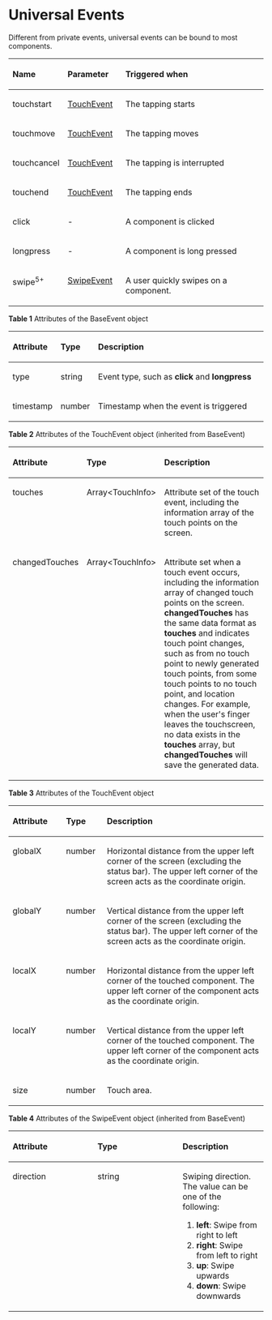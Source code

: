 # Universal Events<a name="EN-US_TOPIC_0000001115814844"></a>

Different from private events, universal events can be bound to most components.

<a name="en-us_topic_0000001058460527_tf7a840896dc848b5ab17a18b50036601"></a>
<table><thead align="left"><tr id="en-us_topic_0000001058460527_rf3d0da15d2f64cd492dfa1e7d98890a5"><th class="cellrowborder" valign="top" width="15.02%" id="mcps1.1.4.1.1"><p id="en-us_topic_0000001058460527_a487aa1c493e84ca68567b4b65051674d"><a name="en-us_topic_0000001058460527_a487aa1c493e84ca68567b4b65051674d"></a><a name="en-us_topic_0000001058460527_a487aa1c493e84ca68567b4b65051674d"></a>Name</p>
</th>
<th class="cellrowborder" valign="top" width="23.05%" id="mcps1.1.4.1.2"><p id="en-us_topic_0000001058460527_adc4b506cda3043508da6ee7649c12ca4"><a name="en-us_topic_0000001058460527_adc4b506cda3043508da6ee7649c12ca4"></a><a name="en-us_topic_0000001058460527_adc4b506cda3043508da6ee7649c12ca4"></a>Parameter</p>
</th>
<th class="cellrowborder" valign="top" width="61.92999999999999%" id="mcps1.1.4.1.3"><p id="en-us_topic_0000001058460527_a59e4cbe58a5c42a7a4585bc8365783bc"><a name="en-us_topic_0000001058460527_a59e4cbe58a5c42a7a4585bc8365783bc"></a><a name="en-us_topic_0000001058460527_a59e4cbe58a5c42a7a4585bc8365783bc"></a>Triggered when</p>
</th>
</tr>
</thead>
<tbody><tr id="en-us_topic_0000001058460527_r7683acd1d0964f31840d03c9aeb32fca"><td class="cellrowborder" valign="top" width="15.02%" headers="mcps1.1.4.1.1 "><p id="en-us_topic_0000001058460527_a58fb4b1d870f466e955cf5ea879c4d4a"><a name="en-us_topic_0000001058460527_a58fb4b1d870f466e955cf5ea879c4d4a"></a><a name="en-us_topic_0000001058460527_a58fb4b1d870f466e955cf5ea879c4d4a"></a>touchstart</p>
</td>
<td class="cellrowborder" valign="top" width="23.05%" headers="mcps1.1.4.1.2 "><p id="en-us_topic_0000001058460527_abefebd99301b4bdebb798d1b9df24d8d"><a name="en-us_topic_0000001058460527_abefebd99301b4bdebb798d1b9df24d8d"></a><a name="en-us_topic_0000001058460527_abefebd99301b4bdebb798d1b9df24d8d"></a><a href="#en-us_topic_0000001058460527_tdb541af4e4db41d7a92e9b6e3c93f606">TouchEvent</a></p>
</td>
<td class="cellrowborder" valign="top" width="61.92999999999999%" headers="mcps1.1.4.1.3 "><p id="en-us_topic_0000001058460527_afa4290e2620f4f5fbdcb74dcae84e536"><a name="en-us_topic_0000001058460527_afa4290e2620f4f5fbdcb74dcae84e536"></a><a name="en-us_topic_0000001058460527_afa4290e2620f4f5fbdcb74dcae84e536"></a>The tapping starts</p>
</td>
</tr>
<tr id="en-us_topic_0000001058460527_r7f70ef6c895e4d2d95325887fee7d62e"><td class="cellrowborder" valign="top" width="15.02%" headers="mcps1.1.4.1.1 "><p id="en-us_topic_0000001058460527_a23e0317cfee94650be4dcd2280c3e94e"><a name="en-us_topic_0000001058460527_a23e0317cfee94650be4dcd2280c3e94e"></a><a name="en-us_topic_0000001058460527_a23e0317cfee94650be4dcd2280c3e94e"></a>touchmove</p>
</td>
<td class="cellrowborder" valign="top" width="23.05%" headers="mcps1.1.4.1.2 "><p id="en-us_topic_0000001058460527_aea26e4f9575044dc8fb65080f3a6684a"><a name="en-us_topic_0000001058460527_aea26e4f9575044dc8fb65080f3a6684a"></a><a name="en-us_topic_0000001058460527_aea26e4f9575044dc8fb65080f3a6684a"></a><a href="#en-us_topic_0000001058460527_tdb541af4e4db41d7a92e9b6e3c93f606">TouchEvent</a></p>
</td>
<td class="cellrowborder" valign="top" width="61.92999999999999%" headers="mcps1.1.4.1.3 "><p id="en-us_topic_0000001058460527_a37f7cc43d82c4ee18512bd079349079d"><a name="en-us_topic_0000001058460527_a37f7cc43d82c4ee18512bd079349079d"></a><a name="en-us_topic_0000001058460527_a37f7cc43d82c4ee18512bd079349079d"></a>The tapping moves</p>
</td>
</tr>
<tr id="en-us_topic_0000001058460527_ra5c278d41f9045ed9d95e13165974bf4"><td class="cellrowborder" valign="top" width="15.02%" headers="mcps1.1.4.1.1 "><p id="en-us_topic_0000001058460527_ad0728eeac06143bbb4a6fdf1ed5c6d91"><a name="en-us_topic_0000001058460527_ad0728eeac06143bbb4a6fdf1ed5c6d91"></a><a name="en-us_topic_0000001058460527_ad0728eeac06143bbb4a6fdf1ed5c6d91"></a>touchcancel</p>
</td>
<td class="cellrowborder" valign="top" width="23.05%" headers="mcps1.1.4.1.2 "><p id="en-us_topic_0000001058460527_a59e2819eae2b4d3e935991b43156347b"><a name="en-us_topic_0000001058460527_a59e2819eae2b4d3e935991b43156347b"></a><a name="en-us_topic_0000001058460527_a59e2819eae2b4d3e935991b43156347b"></a><a href="#en-us_topic_0000001058460527_tdb541af4e4db41d7a92e9b6e3c93f606">TouchEvent</a></p>
</td>
<td class="cellrowborder" valign="top" width="61.92999999999999%" headers="mcps1.1.4.1.3 "><p id="en-us_topic_0000001058460527_a739d9ef0db624f6284554aeaeddffa0a"><a name="en-us_topic_0000001058460527_a739d9ef0db624f6284554aeaeddffa0a"></a><a name="en-us_topic_0000001058460527_a739d9ef0db624f6284554aeaeddffa0a"></a>The tapping is interrupted</p>
</td>
</tr>
<tr id="en-us_topic_0000001058460527_rddfe06969173404d96b60c402a7e783c"><td class="cellrowborder" valign="top" width="15.02%" headers="mcps1.1.4.1.1 "><p id="en-us_topic_0000001058460527_a233e2f6ff39f49fd97b8f233875d01d4"><a name="en-us_topic_0000001058460527_a233e2f6ff39f49fd97b8f233875d01d4"></a><a name="en-us_topic_0000001058460527_a233e2f6ff39f49fd97b8f233875d01d4"></a>touchend</p>
</td>
<td class="cellrowborder" valign="top" width="23.05%" headers="mcps1.1.4.1.2 "><p id="en-us_topic_0000001058460527_a439e69aaf158448e99b3c81cbc9fd624"><a name="en-us_topic_0000001058460527_a439e69aaf158448e99b3c81cbc9fd624"></a><a name="en-us_topic_0000001058460527_a439e69aaf158448e99b3c81cbc9fd624"></a><a href="#en-us_topic_0000001058460527_tdb541af4e4db41d7a92e9b6e3c93f606">TouchEvent</a></p>
</td>
<td class="cellrowborder" valign="top" width="61.92999999999999%" headers="mcps1.1.4.1.3 "><p id="en-us_topic_0000001058460527_a05c0fe4e05ef4154acee8a06ad56a2de"><a name="en-us_topic_0000001058460527_a05c0fe4e05ef4154acee8a06ad56a2de"></a><a name="en-us_topic_0000001058460527_a05c0fe4e05ef4154acee8a06ad56a2de"></a>The tapping ends</p>
</td>
</tr>
<tr id="en-us_topic_0000001058460527_rec1121b8bebc4a3f9ed9a906d061746e"><td class="cellrowborder" valign="top" width="15.02%" headers="mcps1.1.4.1.1 "><p id="en-us_topic_0000001058460527_a2fb4de45b1594f6fa1a7da45ce0db57f"><a name="en-us_topic_0000001058460527_a2fb4de45b1594f6fa1a7da45ce0db57f"></a><a name="en-us_topic_0000001058460527_a2fb4de45b1594f6fa1a7da45ce0db57f"></a>click</p>
</td>
<td class="cellrowborder" valign="top" width="23.05%" headers="mcps1.1.4.1.2 "><p id="en-us_topic_0000001058460527_af86bf1da40504ed2a8d14213a42536ab"><a name="en-us_topic_0000001058460527_af86bf1da40504ed2a8d14213a42536ab"></a><a name="en-us_topic_0000001058460527_af86bf1da40504ed2a8d14213a42536ab"></a>-</p>
</td>
<td class="cellrowborder" valign="top" width="61.92999999999999%" headers="mcps1.1.4.1.3 "><p id="en-us_topic_0000001058460527_a1d32f00c38c440ddaa63c3f3e01d4e09"><a name="en-us_topic_0000001058460527_a1d32f00c38c440ddaa63c3f3e01d4e09"></a><a name="en-us_topic_0000001058460527_a1d32f00c38c440ddaa63c3f3e01d4e09"></a>A component is clicked</p>
</td>
</tr>
<tr id="en-us_topic_0000001058460527_r95f500ef9402487ea42e829d69606f90"><td class="cellrowborder" valign="top" width="15.02%" headers="mcps1.1.4.1.1 "><p id="en-us_topic_0000001058460527_aa7dc63d1b4924872bbff6a6a100e928f"><a name="en-us_topic_0000001058460527_aa7dc63d1b4924872bbff6a6a100e928f"></a><a name="en-us_topic_0000001058460527_aa7dc63d1b4924872bbff6a6a100e928f"></a>longpress</p>
</td>
<td class="cellrowborder" valign="top" width="23.05%" headers="mcps1.1.4.1.2 "><p id="en-us_topic_0000001058460527_a39186f4ff74544d89ace56ea87d9937b"><a name="en-us_topic_0000001058460527_a39186f4ff74544d89ace56ea87d9937b"></a><a name="en-us_topic_0000001058460527_a39186f4ff74544d89ace56ea87d9937b"></a>-</p>
</td>
<td class="cellrowborder" valign="top" width="61.92999999999999%" headers="mcps1.1.4.1.3 "><p id="en-us_topic_0000001058460527_a44b8585170304b5596c41714772e605e"><a name="en-us_topic_0000001058460527_a44b8585170304b5596c41714772e605e"></a><a name="en-us_topic_0000001058460527_a44b8585170304b5596c41714772e605e"></a>A component is long pressed</p>
</td>
</tr>
<tr id="en-us_topic_0000001058460527_row117014569616"><td class="cellrowborder" valign="top" width="15.02%" headers="mcps1.1.4.1.1 "><p id="en-us_topic_0000001058460527_p12706561061"><a name="en-us_topic_0000001058460527_p12706561061"></a><a name="en-us_topic_0000001058460527_p12706561061"></a>swipe<sup id="en-us_topic_0000001058460527_sup35424382912"><a name="en-us_topic_0000001058460527_sup35424382912"></a><a name="en-us_topic_0000001058460527_sup35424382912"></a>5+</sup></p>
</td>
<td class="cellrowborder" valign="top" width="23.05%" headers="mcps1.1.4.1.2 "><p id="en-us_topic_0000001058460527_p11711056161"><a name="en-us_topic_0000001058460527_p11711056161"></a><a name="en-us_topic_0000001058460527_p11711056161"></a><a href="#en-us_topic_0000001058460527_table111811577714">SwipeEvent</a></p>
</td>
<td class="cellrowborder" valign="top" width="61.92999999999999%" headers="mcps1.1.4.1.3 "><p id="en-us_topic_0000001058460527_p2711556162"><a name="en-us_topic_0000001058460527_p2711556162"></a><a name="en-us_topic_0000001058460527_p2711556162"></a>A user quickly swipes on a component.</p>
</td>
</tr>
</tbody>
</table>

**Table  1**  Attributes of the BaseEvent object

<a name="en-us_topic_0000001058460527_t4afe3a7d9546429ca1113ff78333d1c5"></a>
<table><thead align="left"><tr id="en-us_topic_0000001058460527_r17b57a5916254b538712224afce3ec93"><th class="cellrowborder" valign="top" width="17.169999999999998%" id="mcps1.2.4.1.1"><p id="en-us_topic_0000001058460527_a85fa8e3227fc48a2b8bc9c953327ae36"><a name="en-us_topic_0000001058460527_a85fa8e3227fc48a2b8bc9c953327ae36"></a><a name="en-us_topic_0000001058460527_a85fa8e3227fc48a2b8bc9c953327ae36"></a>Attribute</p>
</th>
<th class="cellrowborder" valign="top" width="14.14%" id="mcps1.2.4.1.2"><p id="en-us_topic_0000001058460527_aae0028a39da64592bc9e3de357419d3b"><a name="en-us_topic_0000001058460527_aae0028a39da64592bc9e3de357419d3b"></a><a name="en-us_topic_0000001058460527_aae0028a39da64592bc9e3de357419d3b"></a>Type</p>
</th>
<th class="cellrowborder" valign="top" width="68.69%" id="mcps1.2.4.1.3"><p id="en-us_topic_0000001058460527_a84e596443d8d4e80ab2d990e87e19d0a"><a name="en-us_topic_0000001058460527_a84e596443d8d4e80ab2d990e87e19d0a"></a><a name="en-us_topic_0000001058460527_a84e596443d8d4e80ab2d990e87e19d0a"></a>Description</p>
</th>
</tr>
</thead>
<tbody><tr id="en-us_topic_0000001058460527_ref9724a78ebd4f959cc159def567a6e5"><td class="cellrowborder" valign="top" width="17.169999999999998%" headers="mcps1.2.4.1.1 "><p id="en-us_topic_0000001058460527_a8e318c4332dd44cda62259cd5018bc7c"><a name="en-us_topic_0000001058460527_a8e318c4332dd44cda62259cd5018bc7c"></a><a name="en-us_topic_0000001058460527_a8e318c4332dd44cda62259cd5018bc7c"></a>type</p>
</td>
<td class="cellrowborder" valign="top" width="14.14%" headers="mcps1.2.4.1.2 "><p id="en-us_topic_0000001058460527_a567269320f1c43b3984e231f61130431"><a name="en-us_topic_0000001058460527_a567269320f1c43b3984e231f61130431"></a><a name="en-us_topic_0000001058460527_a567269320f1c43b3984e231f61130431"></a>string</p>
</td>
<td class="cellrowborder" valign="top" width="68.69%" headers="mcps1.2.4.1.3 "><p id="en-us_topic_0000001058460527_a732751a8a4114815953f940529086cc4"><a name="en-us_topic_0000001058460527_a732751a8a4114815953f940529086cc4"></a><a name="en-us_topic_0000001058460527_a732751a8a4114815953f940529086cc4"></a>Event type, such as <strong id="en-us_topic_0000001058460527_b17928122183715"><a name="en-us_topic_0000001058460527_b17928122183715"></a><a name="en-us_topic_0000001058460527_b17928122183715"></a>click</strong> and <strong id="en-us_topic_0000001058460527_b78784073719"><a name="en-us_topic_0000001058460527_b78784073719"></a><a name="en-us_topic_0000001058460527_b78784073719"></a>longpress</strong></p>
</td>
</tr>
<tr id="en-us_topic_0000001058460527_rc5890121a2e14421be07b897d2c04995"><td class="cellrowborder" valign="top" width="17.169999999999998%" headers="mcps1.2.4.1.1 "><p id="en-us_topic_0000001058460527_a8f15a7cee90e48ac80b09f0f3ba1bc3a"><a name="en-us_topic_0000001058460527_a8f15a7cee90e48ac80b09f0f3ba1bc3a"></a><a name="en-us_topic_0000001058460527_a8f15a7cee90e48ac80b09f0f3ba1bc3a"></a>timestamp</p>
</td>
<td class="cellrowborder" valign="top" width="14.14%" headers="mcps1.2.4.1.2 "><p id="en-us_topic_0000001058460527_a257a70e6a33d481e8c32f4551d33f6e4"><a name="en-us_topic_0000001058460527_a257a70e6a33d481e8c32f4551d33f6e4"></a><a name="en-us_topic_0000001058460527_a257a70e6a33d481e8c32f4551d33f6e4"></a>number</p>
</td>
<td class="cellrowborder" valign="top" width="68.69%" headers="mcps1.2.4.1.3 "><p id="en-us_topic_0000001058460527_a816c5efe2ab2447bbd14dfd91095052c"><a name="en-us_topic_0000001058460527_a816c5efe2ab2447bbd14dfd91095052c"></a><a name="en-us_topic_0000001058460527_a816c5efe2ab2447bbd14dfd91095052c"></a>Timestamp when the event is triggered</p>
</td>
</tr>
</tbody>
</table>

**Table  2**  Attributes of the TouchEvent object \(inherited from BaseEvent\)

<a name="en-us_topic_0000001058460527_tdb541af4e4db41d7a92e9b6e3c93f606"></a>
<table><thead align="left"><tr id="en-us_topic_0000001058460527_rea83e482278e4251975cce4fd873c6bb"><th class="cellrowborder" valign="top" width="21.07%" id="mcps1.2.4.1.1"><p id="en-us_topic_0000001058460527_a82b31036c9c94b3d8a7702523f9b40ec"><a name="en-us_topic_0000001058460527_a82b31036c9c94b3d8a7702523f9b40ec"></a><a name="en-us_topic_0000001058460527_a82b31036c9c94b3d8a7702523f9b40ec"></a>Attribute</p>
</th>
<th class="cellrowborder" valign="top" width="15.93%" id="mcps1.2.4.1.2"><p id="en-us_topic_0000001058460527_a916c9aa3c32e4903953063bb7424027c"><a name="en-us_topic_0000001058460527_a916c9aa3c32e4903953063bb7424027c"></a><a name="en-us_topic_0000001058460527_a916c9aa3c32e4903953063bb7424027c"></a>Type</p>
</th>
<th class="cellrowborder" valign="top" width="63%" id="mcps1.2.4.1.3"><p id="en-us_topic_0000001058460527_af9aad173dc2f44f5be69c86fe5537af7"><a name="en-us_topic_0000001058460527_af9aad173dc2f44f5be69c86fe5537af7"></a><a name="en-us_topic_0000001058460527_af9aad173dc2f44f5be69c86fe5537af7"></a>Description</p>
</th>
</tr>
</thead>
<tbody><tr id="en-us_topic_0000001058460527_r2f3c99711cf243c19b359026f2863056"><td class="cellrowborder" valign="top" width="21.07%" headers="mcps1.2.4.1.1 "><p id="en-us_topic_0000001058460527_a660dbbfaf8d349b7921fbe9a0b96574a"><a name="en-us_topic_0000001058460527_a660dbbfaf8d349b7921fbe9a0b96574a"></a><a name="en-us_topic_0000001058460527_a660dbbfaf8d349b7921fbe9a0b96574a"></a>touches</p>
</td>
<td class="cellrowborder" valign="top" width="15.93%" headers="mcps1.2.4.1.2 "><p id="en-us_topic_0000001058460527_aab0506a4edc147beb25866891e5fddcd"><a name="en-us_topic_0000001058460527_aab0506a4edc147beb25866891e5fddcd"></a><a name="en-us_topic_0000001058460527_aab0506a4edc147beb25866891e5fddcd"></a>Array&lt;TouchInfo&gt;</p>
</td>
<td class="cellrowborder" valign="top" width="63%" headers="mcps1.2.4.1.3 "><p id="en-us_topic_0000001058460527_aa3d09d0a55704a6097fb39739436c5db"><a name="en-us_topic_0000001058460527_aa3d09d0a55704a6097fb39739436c5db"></a><a name="en-us_topic_0000001058460527_aa3d09d0a55704a6097fb39739436c5db"></a>Attribute set of the touch event, including the information array of the touch points on the screen.</p>
</td>
</tr>
<tr id="en-us_topic_0000001058460527_raad83bde64d9482f8a56c44ae45b3f77"><td class="cellrowborder" valign="top" width="21.07%" headers="mcps1.2.4.1.1 "><p id="en-us_topic_0000001058460527_a7e263f0434c94a16a584943ddde92012"><a name="en-us_topic_0000001058460527_a7e263f0434c94a16a584943ddde92012"></a><a name="en-us_topic_0000001058460527_a7e263f0434c94a16a584943ddde92012"></a>changedTouches</p>
</td>
<td class="cellrowborder" valign="top" width="15.93%" headers="mcps1.2.4.1.2 "><p id="en-us_topic_0000001058460527_a76ffd0f779234ab6a77e808500fca675"><a name="en-us_topic_0000001058460527_a76ffd0f779234ab6a77e808500fca675"></a><a name="en-us_topic_0000001058460527_a76ffd0f779234ab6a77e808500fca675"></a>Array&lt;TouchInfo&gt;</p>
</td>
<td class="cellrowborder" valign="top" width="63%" headers="mcps1.2.4.1.3 "><p id="en-us_topic_0000001058460527_a85eddf1d320641a8b344aaadffe6d49e"><a name="en-us_topic_0000001058460527_a85eddf1d320641a8b344aaadffe6d49e"></a><a name="en-us_topic_0000001058460527_a85eddf1d320641a8b344aaadffe6d49e"></a>Attribute set when a touch event occurs, including the information array of changed touch points on the screen. <strong id="en-us_topic_0000001058460527_b185721925164418"><a name="en-us_topic_0000001058460527_b185721925164418"></a><a name="en-us_topic_0000001058460527_b185721925164418"></a>changedTouches</strong> has the same data format as <strong id="en-us_topic_0000001058460527_b18207185144513"><a name="en-us_topic_0000001058460527_b18207185144513"></a><a name="en-us_topic_0000001058460527_b18207185144513"></a>touches</strong> and indicates touch point changes, such as from no touch point to newly generated touch points, from some touch points to no touch point, and location changes. For example, when the user's finger leaves the touchscreen, no data exists in the <strong id="en-us_topic_0000001058460527_b127219713482"><a name="en-us_topic_0000001058460527_b127219713482"></a><a name="en-us_topic_0000001058460527_b127219713482"></a>touches</strong> array, but <strong id="en-us_topic_0000001058460527_b1813110115482"><a name="en-us_topic_0000001058460527_b1813110115482"></a><a name="en-us_topic_0000001058460527_b1813110115482"></a>changedTouches</strong> will save the generated data.</p>
</td>
</tr>
</tbody>
</table>

**Table  3**  Attributes of the TouchEvent object

<a name="en-us_topic_0000001058460527_tf03fc1fac826405d95028a3b880047b6"></a>
<table><thead align="left"><tr id="en-us_topic_0000001058460527_rff1c937243f04922b941ec313c0cc858"><th class="cellrowborder" valign="top" width="21%" id="mcps1.2.4.1.1"><p id="en-us_topic_0000001058460527_a7f9f203c859c4f2ab2f44035c97cffa7"><a name="en-us_topic_0000001058460527_a7f9f203c859c4f2ab2f44035c97cffa7"></a><a name="en-us_topic_0000001058460527_a7f9f203c859c4f2ab2f44035c97cffa7"></a>Attribute</p>
</th>
<th class="cellrowborder" valign="top" width="16%" id="mcps1.2.4.1.2"><p id="en-us_topic_0000001058460527_a00de9107caaf46968b7d3a52f0c9718f"><a name="en-us_topic_0000001058460527_a00de9107caaf46968b7d3a52f0c9718f"></a><a name="en-us_topic_0000001058460527_a00de9107caaf46968b7d3a52f0c9718f"></a>Type</p>
</th>
<th class="cellrowborder" valign="top" width="63%" id="mcps1.2.4.1.3"><p id="en-us_topic_0000001058460527_a3406658ff5084d1aaad3fca32c5d31d6"><a name="en-us_topic_0000001058460527_a3406658ff5084d1aaad3fca32c5d31d6"></a><a name="en-us_topic_0000001058460527_a3406658ff5084d1aaad3fca32c5d31d6"></a>Description</p>
</th>
</tr>
</thead>
<tbody><tr id="en-us_topic_0000001058460527_r19de9fd9501e4d99a3a9232b7fb94c98"><td class="cellrowborder" valign="top" width="21%" headers="mcps1.2.4.1.1 "><p id="en-us_topic_0000001058460527_a8653f3e51af34bb78136455652a61cec"><a name="en-us_topic_0000001058460527_a8653f3e51af34bb78136455652a61cec"></a><a name="en-us_topic_0000001058460527_a8653f3e51af34bb78136455652a61cec"></a>globalX</p>
</td>
<td class="cellrowborder" valign="top" width="16%" headers="mcps1.2.4.1.2 "><p id="en-us_topic_0000001058460527_add8c97142b8742f78503909547ebd380"><a name="en-us_topic_0000001058460527_add8c97142b8742f78503909547ebd380"></a><a name="en-us_topic_0000001058460527_add8c97142b8742f78503909547ebd380"></a>number</p>
</td>
<td class="cellrowborder" valign="top" width="63%" headers="mcps1.2.4.1.3 "><p id="en-us_topic_0000001058460527_a834cd2553aa7439781eeeddd342329df"><a name="en-us_topic_0000001058460527_a834cd2553aa7439781eeeddd342329df"></a><a name="en-us_topic_0000001058460527_a834cd2553aa7439781eeeddd342329df"></a>Horizontal distance from the upper left corner of the screen (excluding the status bar). The upper left corner of the screen acts as the coordinate origin.</p>
</td>
</tr>
<tr id="en-us_topic_0000001058460527_rde7a56164c134cd2a1afce437e437211"><td class="cellrowborder" valign="top" width="21%" headers="mcps1.2.4.1.1 "><p id="en-us_topic_0000001058460527_aebdebb651e74449fb00e1b9930564eac"><a name="en-us_topic_0000001058460527_aebdebb651e74449fb00e1b9930564eac"></a><a name="en-us_topic_0000001058460527_aebdebb651e74449fb00e1b9930564eac"></a>globalY</p>
</td>
<td class="cellrowborder" valign="top" width="16%" headers="mcps1.2.4.1.2 "><p id="en-us_topic_0000001058460527_a3bcbd4de1a634f3195b525d00f1c9667"><a name="en-us_topic_0000001058460527_a3bcbd4de1a634f3195b525d00f1c9667"></a><a name="en-us_topic_0000001058460527_a3bcbd4de1a634f3195b525d00f1c9667"></a>number</p>
</td>
<td class="cellrowborder" valign="top" width="63%" headers="mcps1.2.4.1.3 "><p id="en-us_topic_0000001058460527_a5a1306479f784edf8a5a42f76e2540be"><a name="en-us_topic_0000001058460527_a5a1306479f784edf8a5a42f76e2540be"></a><a name="en-us_topic_0000001058460527_a5a1306479f784edf8a5a42f76e2540be"></a>Vertical distance from the upper left corner of the screen (excluding the status bar). The upper left corner of the screen acts as the coordinate origin.</p>
</td>
</tr>
<tr id="en-us_topic_0000001058460527_r94760564980c470490555043898942f3"><td class="cellrowborder" valign="top" width="21%" headers="mcps1.2.4.1.1 "><p id="en-us_topic_0000001058460527_a1a1011d86d0c4149a43d0175e75028c5"><a name="en-us_topic_0000001058460527_a1a1011d86d0c4149a43d0175e75028c5"></a><a name="en-us_topic_0000001058460527_a1a1011d86d0c4149a43d0175e75028c5"></a>localX</p>
</td>
<td class="cellrowborder" valign="top" width="16%" headers="mcps1.2.4.1.2 "><p id="en-us_topic_0000001058460527_a0618e3c91a61456a9a9ad2c23095cca5"><a name="en-us_topic_0000001058460527_a0618e3c91a61456a9a9ad2c23095cca5"></a><a name="en-us_topic_0000001058460527_a0618e3c91a61456a9a9ad2c23095cca5"></a>number</p>
</td>
<td class="cellrowborder" valign="top" width="63%" headers="mcps1.2.4.1.3 "><p id="en-us_topic_0000001058460527_ad7268ba243c546af8f93208c427c5340"><a name="en-us_topic_0000001058460527_ad7268ba243c546af8f93208c427c5340"></a><a name="en-us_topic_0000001058460527_ad7268ba243c546af8f93208c427c5340"></a>Horizontal distance from the upper left corner of the touched component. The upper left corner of the component acts as the coordinate origin.</p>
</td>
</tr>
<tr id="en-us_topic_0000001058460527_ra0ea6d13e3224d3fac80631ac8458af7"><td class="cellrowborder" valign="top" width="21%" headers="mcps1.2.4.1.1 "><p id="en-us_topic_0000001058460527_ab9af76cc10bf4da49cef6ff3a201ff46"><a name="en-us_topic_0000001058460527_ab9af76cc10bf4da49cef6ff3a201ff46"></a><a name="en-us_topic_0000001058460527_ab9af76cc10bf4da49cef6ff3a201ff46"></a>localY</p>
</td>
<td class="cellrowborder" valign="top" width="16%" headers="mcps1.2.4.1.2 "><p id="en-us_topic_0000001058460527_a7d7052c11197432aa14f39bb4039d7aa"><a name="en-us_topic_0000001058460527_a7d7052c11197432aa14f39bb4039d7aa"></a><a name="en-us_topic_0000001058460527_a7d7052c11197432aa14f39bb4039d7aa"></a>number</p>
</td>
<td class="cellrowborder" valign="top" width="63%" headers="mcps1.2.4.1.3 "><p id="en-us_topic_0000001058460527_ae3aa585280c449e5a8fe954711ab56fd"><a name="en-us_topic_0000001058460527_ae3aa585280c449e5a8fe954711ab56fd"></a><a name="en-us_topic_0000001058460527_ae3aa585280c449e5a8fe954711ab56fd"></a>Vertical distance from the upper left corner of the touched component. The upper left corner of the component acts as the coordinate origin.</p>
</td>
</tr>
<tr id="en-us_topic_0000001058460527_row199451713154119"><td class="cellrowborder" valign="top" width="21%" headers="mcps1.2.4.1.1 "><p id="en-us_topic_0000001058460527_p3369201515412"><a name="en-us_topic_0000001058460527_p3369201515412"></a><a name="en-us_topic_0000001058460527_p3369201515412"></a>size</p>
</td>
<td class="cellrowborder" valign="top" width="16%" headers="mcps1.2.4.1.2 "><p id="en-us_topic_0000001058460527_p14369121514116"><a name="en-us_topic_0000001058460527_p14369121514116"></a><a name="en-us_topic_0000001058460527_p14369121514116"></a>number</p>
</td>
<td class="cellrowborder" valign="top" width="63%" headers="mcps1.2.4.1.3 "><p id="en-us_topic_0000001058460527_p336941534115"><a name="en-us_topic_0000001058460527_p336941534115"></a><a name="en-us_topic_0000001058460527_p336941534115"></a>Touch area.</p>
</td>
</tr>
</tbody>
</table>

**Table  4**  Attributes of the SwipeEvent object \(inherited from BaseEvent\)

<a name="en-us_topic_0000001058460527_table111811577714"></a>
<table><thead align="left"><tr id="en-us_topic_0000001058460527_row1011820575718"><th class="cellrowborder" valign="top" width="33.33333333333333%" id="mcps1.2.4.1.1"><p id="en-us_topic_0000001058460527_p81183572071"><a name="en-us_topic_0000001058460527_p81183572071"></a><a name="en-us_topic_0000001058460527_p81183572071"></a>Attribute</p>
</th>
<th class="cellrowborder" valign="top" width="33.33333333333333%" id="mcps1.2.4.1.2"><p id="en-us_topic_0000001058460527_p0118105719719"><a name="en-us_topic_0000001058460527_p0118105719719"></a><a name="en-us_topic_0000001058460527_p0118105719719"></a>Type</p>
</th>
<th class="cellrowborder" valign="top" width="33.33333333333333%" id="mcps1.2.4.1.3"><p id="en-us_topic_0000001058460527_p111875717717"><a name="en-us_topic_0000001058460527_p111875717717"></a><a name="en-us_topic_0000001058460527_p111875717717"></a>Description</p>
</th>
</tr>
</thead>
<tbody><tr id="en-us_topic_0000001058460527_row9118257276"><td class="cellrowborder" valign="top" width="33.33333333333333%" headers="mcps1.2.4.1.1 "><p id="en-us_topic_0000001058460527_p21198576710"><a name="en-us_topic_0000001058460527_p21198576710"></a><a name="en-us_topic_0000001058460527_p21198576710"></a>direction</p>
</td>
<td class="cellrowborder" valign="top" width="33.33333333333333%" headers="mcps1.2.4.1.2 "><p id="en-us_topic_0000001058460527_p511918578713"><a name="en-us_topic_0000001058460527_p511918578713"></a><a name="en-us_topic_0000001058460527_p511918578713"></a>string</p>
</td>
<td class="cellrowborder" valign="top" width="33.33333333333333%" headers="mcps1.2.4.1.3 "><p id="en-us_topic_0000001058460527_p41191257174"><a name="en-us_topic_0000001058460527_p41191257174"></a><a name="en-us_topic_0000001058460527_p41191257174"></a>Swiping direction. The value can be one of the following:</p>
<a name="en-us_topic_0000001058460527_ol241216371597"></a><a name="en-us_topic_0000001058460527_ol241216371597"></a><ol id="en-us_topic_0000001058460527_ol241216371597"><li><strong id="en-us_topic_0000001058460527_b151161324356"><a name="en-us_topic_0000001058460527_b151161324356"></a><a name="en-us_topic_0000001058460527_b151161324356"></a>left</strong>: Swipe from right to left</li><li><strong id="en-us_topic_0000001058460527_b19343123183517"><a name="en-us_topic_0000001058460527_b19343123183517"></a><a name="en-us_topic_0000001058460527_b19343123183517"></a>right</strong>: Swipe from left to right</li><li><strong id="en-us_topic_0000001058460527_b168477363520"><a name="en-us_topic_0000001058460527_b168477363520"></a><a name="en-us_topic_0000001058460527_b168477363520"></a>up</strong>: Swipe upwards</li><li><strong id="en-us_topic_0000001058460527_b832616413351"><a name="en-us_topic_0000001058460527_b832616413351"></a><a name="en-us_topic_0000001058460527_b832616413351"></a>down</strong>: Swipe downwards</li></ol>
</td>
</tr>
</tbody>
</table>

